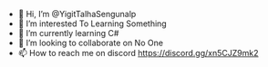 - 👋 Hi, I’m @YigitTalhaSengunalp
- 👀 I’m interested To Learning Something
- 🌱 I’m currently learning C#
- 💞️ I’m looking to collaborate on No One
- 📫 How to reach me on discord https://discord.gg/xn5CJZ9mk2

<!---
YigitTalhaSengunalp/YigitTalhaSengunalp is a ✨ special ✨ repository because its `README.md` (this file) appears on your GitHub profile.
You can click the Preview link to take a look at your changes.
--->
